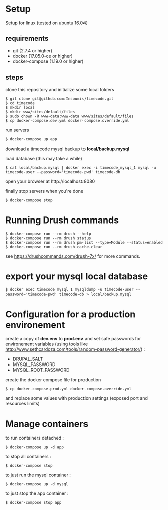 

# Setup

Setup for linux (tested on ubuntu 16.04)

## requirements

* git (2.7.4 or higher)
* docker (17.05.0-ce or higher)
* docker-compose (1.19.0 or higher)

## steps

clone this repository and initialize some local folders

    $ git clone git@github.com:Insoumis/timecode.git
    $ cd timecode
    $ mkdir local
    $ mkdir www/sites/default/files
    $ sudo chown -R www-data:www-data www/sites/default/files
    $ cp docker-compose.dev.yml docker-compose.override.yml

run servers

    $ docker-compose up app

download a timecode mysql backup to **local/backup.mysql**

load database (this may take a while)

    $ cat local/backup.mysql | docker exec -i timecode_mysql_1 mysql -u timecode-user --password='timecode-pwd' timecode-db

open your browser at http://localhost:8080

finally stop servers when you're done

    $ docker-compose stop


# Running Drush commands

    $ docker-compose run --rm drush --help
    $ docker-compose run --rm drush status
    $ docker-compose run --rm drush pm-list --type=Module --status=enabled
    $ docker-compose run --rm drush cache-clear

see https://drushcommands.com/drush-7x/ for more commands.

# export your mysql local database

    $ docker exec timecode_mysql_1 mysqldump -u timecode-user --password='timecode-pwd' timecode-db > local/backup.mysql

# Configuration for a production environement

create a copy of **dev.env** to **prod.env** and set safe passwords for environement variables (using tools like http://www.sethcardoza.com/tools/random-password-generator/) : 

* DRUPAL_SALT
* MYSQL_PASSWORD
* MYSQL_ROOT_PASSWORD

create the docker compose file for production

    $ cp docker-compose.prod.yml docker-compose.override.yml

and replace some values with production settings (exposed port and resources limits)

# Manage containers

to run containers detached : 

    $ docker-compose up -d app

to stop all containers : 

    $ docker-compose stop

to just run the mysql container : 

    $ docker-compose up -d mysql

to just stop the app container : 

    $ docker-compose stop app

